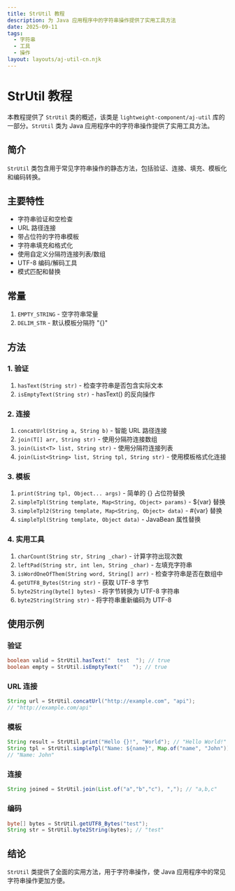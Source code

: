 ```yaml
---
title: StrUtil 教程
description: 为 Java 应用程序中的字符串操作提供了实用工具方法
date: 2025-09-11
tags:
  - 字符串
  - 工具
  - 操作
layout: layouts/aj-util-cn.njk
---
```


# StrUtil 教程

本教程提供了 `StrUtil` 类的概述，该类是 `lightweight-component/aj-util` 库的一部分。`StrUtil` 类为 Java 应用程序中的字符串操作提供了实用工具方法。

## 简介

`StrUtil` 类包含用于常见字符串操作的静态方法，包括验证、连接、填充、模板化和编码转换。

## 主要特性

- 字符串验证和空检查
- URL 路径连接
- 带占位符的字符串模板
- 字符串填充和格式化
- 使用自定义分隔符连接列表/数组
- UTF-8 编码/解码工具
- 模式匹配和替换

## 常量

1. `EMPTY_STRING` - 空字符串常量
2. `DELIM_STR` - 默认模板分隔符 "{}"

## 方法

### 1. 验证

1. `hasText(String str)` - 检查字符串是否包含实际文本
2. `isEmptyText(String str)` - hasText() 的反向操作

### 2. 连接

1. `concatUrl(String a, String b)` - 智能 URL 路径连接
2. `join(T[] arr, String str)` - 使用分隔符连接数组
3. `join(List<T> list, String str)` - 使用分隔符连接列表
4. `join(List<String> list, String tpl, String str)` - 使用模板格式化连接

### 3. 模板

1. `print(String tpl, Object... args)` - 简单的 {} 占位符替换
2. `simpleTpl(String template, Map<String, Object> params)` - ${var} 替换
3. `simpleTpl2(String template, Map<String, Object> data)` - #{var} 替换
4. `simpleTpl(String template, Object data)` - JavaBean 属性替换

### 4. 实用工具

1. `charCount(String str, String _char)` - 计算字符出现次数
2. `leftPad(String str, int len, String _char)` - 左填充字符串
3. `isWordOneOfThem(String word, String[] arr)` - 检查字符串是否在数组中
4. `getUTF8_Bytes(String str)` - 获取 UTF-8 字节
5. `byte2String(byte[] bytes)` - 将字节转换为 UTF-8 字符串
6. `byte2String(String str)` - 将字符串重新编码为 UTF-8

## 使用示例

### 验证
```java
boolean valid = StrUtil.hasText("  test  "); // true
boolean empty = StrUtil.isEmptyText("   "); // true
```

### URL 连接
```java
String url = StrUtil.concatUrl("http://example.com", "api"); 
// "http://example.com/api"
```

### 模板
```java
String result = StrUtil.print("Hello {}!", "World"); // "Hello World!"
String tpl = StrUtil.simpleTpl("Name: ${name}", Map.of("name", "John")); 
// "Name: John"
```

### 连接
```java
String joined = StrUtil.join(List.of("a","b","c"), ","); // "a,b,c"
```

### 编码
```java
byte[] bytes = StrUtil.getUTF8_Bytes("test");
String str = StrUtil.byte2String(bytes); // "test"
```

## 结论

`StrUtil` 类提供了全面的实用方法，用于字符串操作，使 Java 应用程序中的常见字符串操作更加方便。